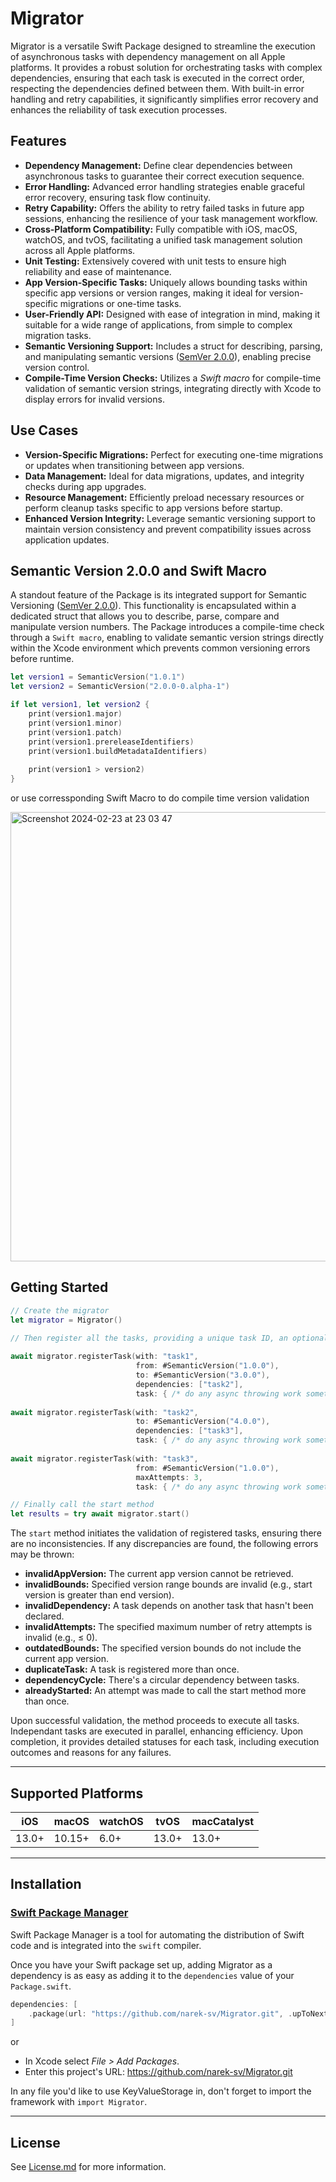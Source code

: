 # Migrator

Migrator is a versatile Swift Package designed to streamline the execution of asynchronous tasks with dependency management on all Apple platforms. It provides a robust solution for orchestrating tasks with complex dependencies, ensuring that each task is executed in the correct order, respecting the dependencies defined between them. With built-in error handling and retry capabilities, it significantly simplifies error recovery and enhances the reliability of task execution processes.

## Features
* **Dependency Management:** Define clear dependencies between asynchronous tasks to guarantee their correct execution sequence.
* **Error Handling:** Advanced error handling strategies enable graceful error recovery, ensuring task flow continuity.
* **Retry Capability:** Offers the ability to retry failed tasks in future app sessions, enhancing the resilience of your task management workflow.
* **Cross-Platform Compatibility:** Fully compatible with iOS, macOS, watchOS, and tvOS, facilitating a unified task management solution across all Apple platforms.
* **Unit Testing:** Extensively covered with unit tests to ensure high reliability and ease of maintenance.
* **App Version-Specific Tasks:** Uniquely allows bounding tasks within specific app versions or version ranges, making it ideal for version-specific migrations or one-time tasks.
* **User-Friendly API:** Designed with ease of integration in mind, making it suitable for a wide range of applications, from simple to complex migration tasks.
* **Semantic Versioning Support:** Includes a struct for describing, parsing, and manipulating semantic versions ([SemVer 2.0.0](https://semver.org/)), enabling precise version control.
* **Compile-Time Version Checks:** Utilizes a *Swift macro* for compile-time validation of semantic version strings, integrating directly with Xcode to display errors for invalid versions.

## Use Cases
* **Version-Specific Migrations:** Perfect for executing one-time migrations or updates when transitioning between app versions.
* **Data Management:** Ideal for data migrations, updates, and integrity checks during app upgrades.
* **Resource Management:** Efficiently preload necessary resources or perform cleanup tasks specific to app versions before startup.
* **Enhanced Version Integrity:** Leverage semantic versioning support to maintain version consistency and prevent compatibility issues across application updates.

## Semantic Version 2.0.0 and Swift Macro

A standout feature of the Package is its integrated support for Semantic Versioning ([SemVer 2.0.0](https://semver.org/)). This functionality is encapsulated within a dedicated struct that allows you to describe, parse, compare and manipulate version numbers. The Package introduces a compile-time check through a `Swift macro`, enabling to validate semantic version strings directly within the Xcode environment which prevents common versioning errors before runtime.

```swift
let version1 = SemanticVersion("1.0.1")
let version2 = SemanticVersion("2.0.0-0.alpha-1")

if let version1, let version2 {
    print(version1.major)
    print(version1.minor)
    print(version1.patch)
    print(version1.prereleaseIdentifiers)
    print(version1.buildMetadataIdentifiers)
            
    print(version1 > version2)
}
```

or use corressponding Swift Macro to do compile time version validation

<img width="719" alt="Screenshot 2024-02-23 at 23 03 47" src="https://github.com/narek-sv/Migrator/assets/23353201/b25dbc55-ab5b-406d-8077-999adf57f6dc">

## Getting Started

```swift
// Create the migrator
let migrator = Migrator()

// Then register all the tasks, providing a unique task ID, an optional app version range for execution, any dependencies on other tasks, and the number of retry attempts for the next app session in case of failure.
        
await migrator.registerTask(with: "task1",
                            from: #SemanticVersion("1.0.0"),
                            to: #SemanticVersion("3.0.0"),
                            dependencies: ["task2"],
                            task: { /* do any async throwing work something */ })
        
await migrator.registerTask(with: "task2",
                            to: #SemanticVersion("4.0.0"),
                            dependencies: ["task3"],
                            task: { /* do any async throwing work something */ })
        
await migrator.registerTask(with: "task3",
                            from: #SemanticVersion("1.0.0"),
                            maxAttempts: 3,
                            task: { /* do any async throwing work something */ })

// Finally call the start method
let results = try await migrator.start()
```

The `start` method initiates the validation of registered tasks, ensuring there are no inconsistencies. If any discrepancies are found, the following errors may be thrown:

* **invalidAppVersion:** The current app version cannot be retrieved.
* **invalidBounds:** Specified version range bounds are invalid (e.g., start version is greater than end version).
* **invalidDependency:** A task depends on another task that hasn't been declared.
* **invalidAttempts:** The specified maximum number of retry attempts is invalid (e.g., ≤ 0).
* **outdatedBounds:** The specified version bounds do not include the current app version.
* **duplicateTask:** A task is registered more than once.
* **dependencyCycle:** There's a circular dependency between tasks.
* **alreadyStarted:** An attempt was made to call the start method more than once.

Upon successful validation, the method proceeds to execute all tasks. Independant tasks are executed in parallel, enhancing efficiency. Upon completion, it provides detailed statuses for each task, including execution outcomes and reasons for any failures.

---
## Supported Platforms

| iOS | macOS | watchOS | tvOS | macCatalyst |
| --- | --- | --- | --- | --- |
| 13.0+ | 10.15+ | 6.0+ | 13.0+ | 13.0+ |

---
## Installation

### [Swift Package Manager](https://swift.org/package-manager/)

Swift Package Manager is a tool for automating the distribution of Swift code and is integrated into the `swift` compiler. 

Once you have your Swift package set up, adding Migrator as a dependency is as easy as adding it to the `dependencies` value of your `Package.swift`.

```swift
dependencies: [
    .package(url: "https://github.com/narek-sv/Migrator.git", .upToNextMajor(from: "1.0.0"))
]
```

or

* In Xcode select *File > Add Packages*.
* Enter this project's URL: https://github.com/narek-sv/Migrator.git

In any file you'd like to use KeyValueStorage in, don't forget to
import the framework with `import Migrator`.

---
## License

See [License.md](https://github.com/narek-sv/Migrator/blob/main/LICENSE) for more information.


